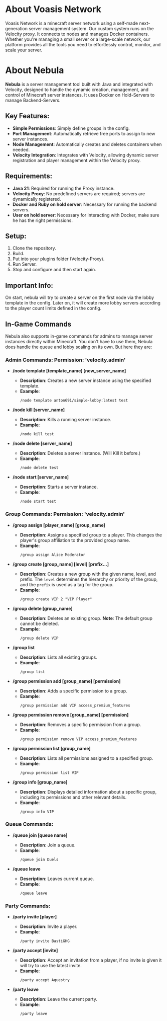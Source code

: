 # About Voasis Network

Voasis Network is a minecraft server network using a self-made next-generation server management system. Our custom system runs on the Velocity proxy. It connects to nodes and manages Docker containers. Whether you're managing a small server or a large-scale network, our platform provides all the tools you need to effortlessly control, monitor, and scale your server.

# About Nebula

**Nebula** is a server management tool built with Java and integrated with Velocity, designed to handle the dynamic creation, management, and control of Minecraft server instances. It uses Docker on Hold-Servers to manage Backend-Servers.

## Key Features:
- **Simple Permissions**: Simply define groups in the config.
- **Port Management**: Automatically retrieve free ports to assign to new server instances.
- **Node Management**: Automatically creates and deletes containers when needed.
- **Velocity Integration**: Integrates with Velocity, allowing dynamic server registration and player management within the Velocity proxy.

## Requirements:
- **Java 21**: Required for running the Proxy instance.
- **Velocity Proxy**: No predefined servers are required; servers are dynamically registered.
- **Docker and Ruby on hold server**: Necessary for running the backend servers.
- **User on hold server**: Necessary for interacting with Docker, make sure he has the right permissions.

## Setup:
1. Clone the repository.
2. Build.
3. Put into your plugins folder (Velocity-Proxy).
4. Run Server.
5. Stop and configure and then start again.
   
## Important Info:
On start, nebula will try to create a server on the first node via the lobby template in the config.
Later on, it will create more lobby servers according to the player count limits defined in the config.

## In-Game Commands
Nebula also supports in-game commands for admins to manage server instances directly within Minecraft.
You don't have to use them, Nebula does handle the queue and lobby scaling on its own.
But here they are:

### **Admin Commands:** **Permission: 'velocity.admin'**

- **/node template [template_name] [new_server_name]**  
  - **Description**: Creates a new server instance using the specified template.
  - **Example**:  
    ```
    /node template anton691/simple-lobby:latest test
    ```

- **/node kill [server_name]**  
  - **Description**: Kills a running server instance.
  - **Example**:  
    ```
    /node kill test
    ```

- **/node delete [server_name]**  
  - **Description**: Deletes a server instance. (Will Kill it before.)
  - **Example**:  
    ```
    /node delete test
    ```
    
- **/node start [server_name]**  
  - **Description**: Starts a server instance.
  - **Example**:  
    ```
    /node start test
    ```
    
### **Group Commands:** **Permission: 'velocity.admin'**

- **/group assign [player_name] [group_name]**  
  - **Description**: Assigns a specified group to a player. This changes the player's group affiliation to the provided group name.
  - **Example**:  
    ```
    /group assign Alice Moderator
    ```

- **/group create [group_name] [level] [prefix...]**  
  - **Description**: Creates a new group with the given name, level, and prefix. The `level` determines the hierarchy or priority of the group, and the `prefix` is used as a tag for the group.
  - **Example**:  
    ```
    /group create VIP 2 "VIP Player"
    ```

- **/group delete [group_name]**  
  - **Description**: Deletes an existing group. **Note**: The default group cannot be deleted.
  - **Example**:  
    ```
    /group delete VIP
    ```

- **/group list**  
  - **Description**: Lists all existing groups.
  - **Example**:  
    ```
    /group list
    ```

- **/group permission add [group_name] [permission]**  
  - **Description**: Adds a specific permission to a group.
  - **Example**:  
    ```
    /group permission add VIP access_premium_features
    ```

- **/group permission remove [group_name] [permission]**  
  - **Description**: Removes a specific permission from a group.
  - **Example**:  
    ```
    /group permission remove VIP access_premium_features
    ```

- **/group permission list [group_name]**  
  - **Description**: Lists all permissions assigned to a specified group.
  - **Example**:  
    ```
    /group permission list VIP
    ```

- **/group info [group_name]**  
  - **Description**: Displays detailed information about a specific group, including its permissions and other relevant details.
  - **Example**:  
    ```
    /group info VIP
    ```

### **Queue Commands:**

- **/queue join [queue name]**  
  - **Description**: Join a queue.
  - **Example**:  
    ```
    /queue join Duels
    ```

- **/queue leave**  
  - **Description**: Leaves current queue.
  - **Example**:  
    ```
    /queue leave
    ```
    
### **Party Commands:**

- **/party invite [player]**  
  - **Description**: Invite a player.
  - **Example**:  
    ```
    /party invite BastiGHG
    ```
    
- **/party accept [invite]**  
  - **Description**: Accept an invitation from a player, if no invite is given it will try to use the latest invite.
  - **Example**:  
    ```
    /party accept Aquestry
    ```

- **/party leave**  
  - **Description**: Leave the current party.
  - **Example**:  
    ```
    /party leave
    ```